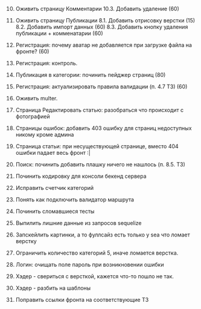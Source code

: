 10. Оживить страницу Комментарии
10.3. Добавить удаление (60)
8. Оживить страницу Публикации
8.1. Добавить отрисовку верстки (15)
8.2. Добавить импорт данных (60)
8.3. Добавить кнопку удаления публикации + комменатарии (60)
2. Регистрация: почему аватар не добавляется при загрузке файла на фронте? (60)
2. Регистрация: контроль.
5. Публикация в категории: починить пейджер страниц (80)

2. Регистрация: актуализировать правила валидации (п. 4.7 ТЗ) (60)
1. Оживить multer.
11. Страница Редактировать статью: разобраться что происходит с фотографией
7. Страницы ошибок: добавить 403 ошибку для страниц недоступных никому кроме админа
4. Страница статьи: при несуществующей странице, вместо 404 ошибки падает весь фронт :|
6. Поиск: починить добавить плашку ничего не нашлось (п. 8.5. ТЗ)
5. Починить кодировку для консоли бекенд сервера
10. Исправить счетчик категорий
8. Понять как подключить валидатор маршрута
6. Починить сломавшиеся тесты
9. Выпилить лишние данные из запросов sequelize
3. Запскейлить картинки, а то фуллсайз есть только у sea что ломает верстку
4. Ограничить количество категорий 5, иначе ломается верстка.
3. Логин: очищать поле пароль при возникновении ошибки
2. Хэдер - свериться с версткой, кажется что-то пошло не так.
2. Хэдер - разбить на шаблоны
12. Поправить ссылки фронта на соответствующие ТЗ


